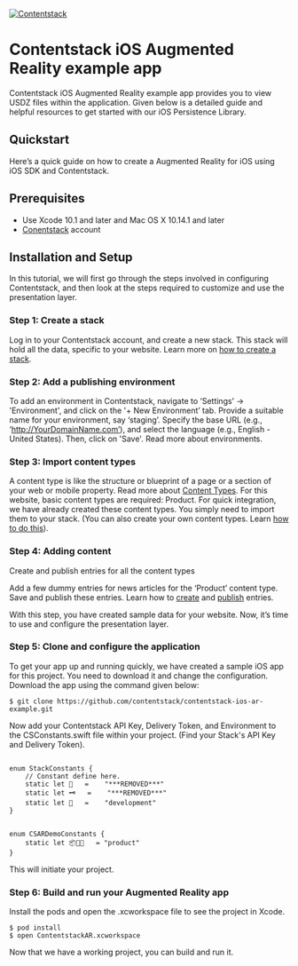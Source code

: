 
[![Contentstack](https://www.contentstack.com/docs/static/images/contentstack.png)](https://www.contentstack.com/)

# Contentstack iOS Augmented Reality example app

Contentstack iOS Augmented Reality example app provides you to view USDZ files within the application. Given below is a detailed guide and helpful resources to get started with our iOS Persistence Library.

## Quickstart

Here’s a quick guide on how to create a Augmented Reality for iOS using iOS SDK and Contentstack.

## Prerequisites
- Use Xcode 10.1 and later and Mac OS X 10.14.1 and later
- [Conentstack](https://app.contentstack.com)  account

## Installation and Setup

In this tutorial, we will first go through the steps involved in configuring Contentstack, and then look at the steps required to customize and use the presentation layer.

### Step 1: Create a stack

Log in to your Contentstack account, and create a new stack. This stack will hold all the data, specific to your website. Learn more on [how to create a stack](https://www.contentstack.com/docs/guide/stack#create-a-new-stack).

### Step 2: Add a publishing environment
To add an environment in Contentstack, navigate to ‘Settings' -> 'Environment', and click on the '+ New Environment’ tab. Provide a suitable name for your environment, say ‘staging’. Specify the base URL (e.g., ‘http://YourDomainName.com’), and select the language (e.g., English - United States). Then, click on 'Save'. Read more about environments.

### Step 3: Import content types
A content type is like the structure or blueprint of a page or a section of your web or mobile property. Read more about [Content Types](https://www.contentstack.com/docs/guide/content-types).
For this website, basic content types are required: Product. For quick integration, we have already created these content types. You simply need to import them to your stack. (You can also create your own content types. Learn [how to do this](https://www.contentstack.com/docs/guide/content-types#creating-a-content-type)).


### Step 4: Adding content
Create and publish entries for all the content types

Add a few dummy entries for news articles for the ‘Product’ content type. Save and publish these entries. Learn how to [create](https://www.contentstack.com/docs/guide/content-management#add-a-new-entry) and [publish](https://www.contentstack.com/docs/guide/content-management#publish-an-entry) entries.

With this step, you have created sample data for your website. Now, it’s time to use and configure the presentation layer. 

### Step 5: Clone and configure the application
To get your app up and running quickly, we have created a sample iOS app for this project. You need to download it and change the configuration. Download the app using the command given below: 

```
$ git clone https://github.com/contentstack/contentstack-ios-ar-example.git
```

Now add your Contentstack API Key, Delivery Token, and Environment to the CSConstants.swift file within your project. (Find your Stack's API Key and Delivery Token).

```

enum StackConstants {
    // Constant define here.
    static let 🔑   =    "***REMOVED***"
    static let 🗝   =    "***REMOVED***"
    static let 🌅   =    "development"
}


enum CSARDemoConstants {
    static let 📦🎁💼   = "product"
}
```
This will initiate your project.


### Step 6: Build and run your Augmented Reality app
Install the pods and open the .xcworkspace file to see the project in Xcode.
```
$ pod install
$ open ContentstackAR.xcworkspace
```
Now that we have a working project, you can build and run it.

